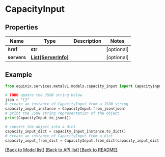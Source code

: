# CapacityInput


## Properties

Name | Type | Description | Notes
------------ | ------------- | ------------- | -------------
**href** | **str** |  | [optional] 
**servers** | [**List[ServerInfo]**](ServerInfo.md) |  | [optional] 

## Example

```python
from equinix.services.metalv1.models.capacity_input import CapacityInput

# TODO update the JSON string below
json = "{}"
# create an instance of CapacityInput from a JSON string
capacity_input_instance = CapacityInput.from_json(json)
# print the JSON string representation of the object
print(CapacityInput.to_json())

# convert the object into a dict
capacity_input_dict = capacity_input_instance.to_dict()
# create an instance of CapacityInput from a dict
capacity_input_from_dict = CapacityInput.from_dict(capacity_input_dict)
```
[[Back to Model list]](../README.md#documentation-for-models) [[Back to API list]](../README.md#documentation-for-api-endpoints) [[Back to README]](../README.md)


